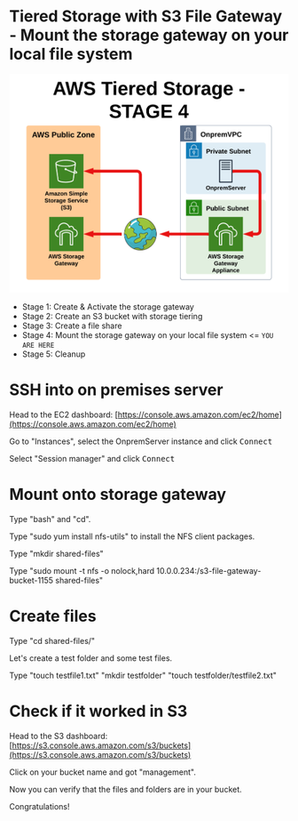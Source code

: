 # Tiered Storage with S3 File Gateway - Mount the storage gateway on your local file system

![Architecture](https://github.com/fldbock/aws-tiered-storage/blob/main/02_LABINSTRUCTIONS/STAGE4.png)

- Stage 1: Create & Activate the storage gateway
- Stage 2: Create an S3 bucket with storage tiering
- Stage 3: Create a file share
- Stage 4: Mount the storage gateway on your local file system <= `YOU ARE HERE`
- Stage 5: Cleanup

# SSH into on premises server

Head to the EC2 dashboard: [https://console.aws.amazon.com/ec2/home](https://console.aws.amazon.com/ec2/home)
 
Go to "Instances", select the OnpremServer instance and click <kbd>Connect</kbd>

Select "Session manager" and click <kbd>Connect</kbd>

# Mount onto storage gateway

Type "bash" and "cd". 

Type "sudo yum install nfs-utils" to install the NFS client packages.

Type "mkdir shared-files" 

Type "sudo mount -t nfs -o nolock,hard 10.0.0.234:/s3-file-gateway-bucket-1155 shared-files"


# Create files

Type "cd shared-files/"

Let's create a test folder and some test files.

Type "touch testfile1.txt" "mkdir testfolder" "touch testfolder/testfile2.txt"


# Check if it worked in S3

Head to the S3 dashboard: [https://s3.console.aws.amazon.com/s3/buckets](https://s3.console.aws.amazon.com/s3/buckets)

Click on your bucket name and got "management".

Now you can verify that the files and folders are in your bucket.

Congratulations!